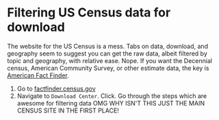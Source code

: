 # Filtering US Census data for download

The website for the US Census is a mess. Tabs on data, download, and geography seem to suggest you can get the raw data, albeit filtered by topic and geography, with relative ease. Nope. If you want the Decennial census, American Community Survey, or other estimate data, the key is [American Fact Finder](http://factfinder.census.gov/faces/nav/jsf/pages/index.xhtml).

1. Go to [factfinder.census.gov](http://factfinder.census.gov/)
2. Navigate to `Download Center`. Click. Go through the steps which are awesome for filtering data OMG WHY ISN'T THIS JUST THE MAIN CENSUS SITE IN THE FIRST PLACE!